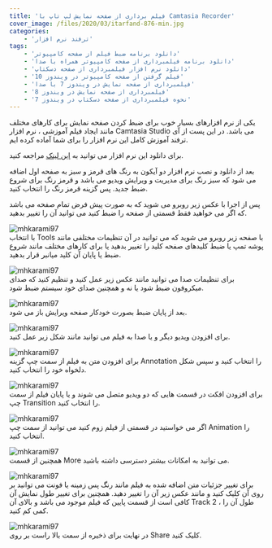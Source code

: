 ```yaml
---
title: 'فیلم برداری از صفحه نمایش لپ تاپ با Camtasia Recorder'
cover_image: /files/2020/03/itarfand-876-min.jpg
categories:
    - 'ترفند نرم افزار'
tags:
    - 'دانلود برنامه ضبط فیلم از صفحه کامپیوتر'
    - 'دانلود برنامه فیلمبرداری از صفحه کامپیوتر همراه با صدا'
    - 'دانلود نرم افزار فیلمبرداری از صفحه دسکتاپ'
    - 'فیلم گرفتن از صفحه کامپیوتر در ویندوز 10'
    - 'فیلمبرداری از صفحه نمایش در ویندوز 7 با صدا'
    - 'فیلمبرداری از صفحه نمایش در ویندوز 8'
    - 'نحوه فیلمبرداری از صفحه دسکتاپ در ویندوز 7'
---
```


یکی از نرم افزارهای بسیار خوب برای ضبط کردن صفحه نمایش برای کارهای مختلف مانند ایجاد فیلم آموزشی ، نرم افزار Camtasia Studio می باشد. در این پست از آی ترفند آموزش کامل این نرم افزار را برای شما آماده کرده ایم.

برای دانلود این نرم افزار می توانید به [این لینک](https://soft98.ir/multi-media/screen-capture/680-camtasia-studio.html) مراجعه کنید.

بعد از دانلود و نصب نرم افزار دو آیکون به رنگ های قرمز و سبز به صفحه اول اضافه می شود که سبز رنگ برای مدیریت و ویرایش ویدیو می باشد و قرمز رنگ برای شروع ضبط جدید. پس گزینه قرمز رنگ را انتخاب کنید.

پس از اجرا با عکس زیر روبرو می شوید که به صورت پیش فرض تمام صفحه می باشد که اگر می خواهید فقط قسمتی از صفحه را ضبط کنید می توانید آن را تغییر بدهید.

![mhkarami97](/files/2020/03/itarfand-866-min.jpg)  
با انتخاب Tools با صفحه زیر روبرو می شوید که می توانید در آن تنظیمات مختلفی مانند پوشه تمپ یا ضبط کلیدهای صفحه کلید را تغییر بدهید یا برای کارهای مختلف مانند شروع ضبط یا پایان آن کلید میانبر قرار بدهید.

![mhkarami97](/files/2020/03/itarfand-867-min.jpg)  
برای تنظیمات صدا می توانید مانند عکس زیر عمل کنید و تنظیم کنید که صدای میکروفون ضبط شود یا نه و همچنین صدای خود سیستم ضبط شود.

![mhkarami97](/files/2020/03/itarfand-868-min.jpg)  
بعد از پایان ضبط بصورت خودکار صفحه ویرایش باز می شود.

![mhkarami97](/files/2020/03/itarfand-869-min.jpg)  
برای افزودن ویدیو دیگر و یا صدا به فیلم می توانید مانند شکل زیر عمل کنید.

![mhkarami97](/files/2020/03/itarfand-870-min.jpg)  
برای افزودن متن به فیلم از سمت چپ گزینه Annotation را انتخاب کنید و سپس شکل دلخواه خود را انتخاب کنید.

![mhkarami97](/files/2020/03/itarfand-871-min.jpg)  
برای افزودن افکت در قسمت هایی که دو ویدیو متصل می شوند و یا پایان فیلم از سمت چپ Transition را انتخاب کنید.

![mhkarami97](/files/2020/03/itarfand-872-min.jpg)  
اگر می خواستید در قسمتی از فیلم زوم کنید می توانید از سمت چپ Animation را انتخاب کنید.

![mhkarami97](/files/2020/03/itarfand-873-min.jpg)  
همچنین از قسمت More می توانید به امکانات بیشتر دسترسی داشته باشید.

![mhkarami97](/files/2020/03/itarfand-874-min.jpg)  
برای تغییر جزئیات متن اضافه شده به فیلم مانند رنگ پس زمینه یا فونت می توانید بر روی آن کلیک کنید و مانند عکس زیر آن را تغییر دهید. همچنین برای تغییر طول نمایش آن کافی است از قسمت پایین که فیلم موجود می باشد و بالای آن Track 2 ، طول آن را کمی کم کنید.

![mhkarami97](/files/2020/03/itarfand-875-min.jpg)  
در نهایت برای ذخیره از سمت بالا راست بر روی Share کلیک کنید.